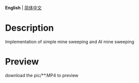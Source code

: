 **English** | [简体中文](README_CN.md)

# Description

Implementation of simple mine sweeping and AI mine sweeping

# Preview

download the pic/**.MP4 to preview

